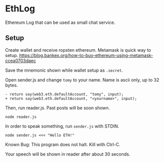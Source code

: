 # EthLog

Ethereum Log that can be used as small chat service.

## Setup

Create wallet and receive ropsten ethereum.
Metamask is quick way to setup.
https://blog.bankex.org/how-to-buy-ethereum-using-metamask-ccea0703daec

Save the mnemonic shown while wallet setup as `.secret`.

Open sender.js and change `tomy` to your name.
Name is ascii only, up to 32 bytes.

```
- return say(web3.eth.defaultAccount, "tomy", input);
+ return say(web3.eth.defaultAccount, "<yourname>", input);
```

Then, run reader.js. Past posts will be soon shown.


```
node reader.js
```

In order to speak something, run `sender.js` with STDIN.

```
node sender.js <<< "Hello ETH!"
```

Known Bug: This program does not halt. Kill with Ctrl-C.

Your speech will be shown in reader after about 30 seconds.
